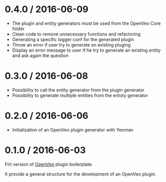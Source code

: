 # 0.4.0 / 2016-06-09

- The plugin and entity generators must be used from the OpenVeo Core folder
- Clean code to remove unnecessary functions and refactoring
- Generating a specific logger conf for the generated plugin
- Throw an error if user try to generate an existing pluging
- Display an error message to user if he try to generate an existing entity and ask again the question


# 0.3.0 / 2016-06-08

- Possibility to call the entity generator from the plugin generator
- Possibility to generate multiple entities from the entoty generator

# 0.2.0 / 2016-06-06

- Initialization of an OpenVeo plugin generator with Yeoman

# 0.1.0 / 2016-06-03

Firt version of [OpenVeo](https://github.com/veo-labs/openveo-core) plugin boilerplate.

It provide a general structure for the development of an OpenVeo plugin.